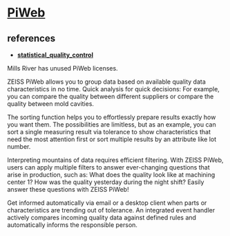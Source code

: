 # **[PiWeb](https://www.zeiss.com/metrology/us/software/zeiss-piweb/data-analysis.html#:~:text=ZEISS%20PiWeb%20allows%20you%20to,the%20quality%20between%20mold%20cavities.)**

## references

- **[statistical_quality_control](../../../research/m_z/statistics/quality_control/quality_control.md)**

Mills River has unused PiWeb licenses.

ZEISS PiWeb allows you to group data based on available quality data characteristics in no time. Quick analysis for quick decisions: For example, you can compare the quality between different suppliers or compare the quality between mold cavities.

The sorting function helps you to effortlessly prepare results exactly how you want them. The possibilities are limitless, but as an example, you can sort a single measuring result via tolerance to show characteristics that need the most attention first or sort multiple results by an attribute like lot number.

Interpreting mountains of data requires efficient filtering. With ZEISS PiWeb, users can apply multiple filters to answer ever-changing questions that arise in production, such as: What does the quality look like at machining center 1? How was the quality yesterday during the night shift? Easily answer these questions with ZEISS PiWeb!

Get informed automatically via email or a desktop client when parts or characteristics are trending out of tolerance. An integrated event handler actively compares incoming quality data against defined rules and automatically informs the responsible person.
